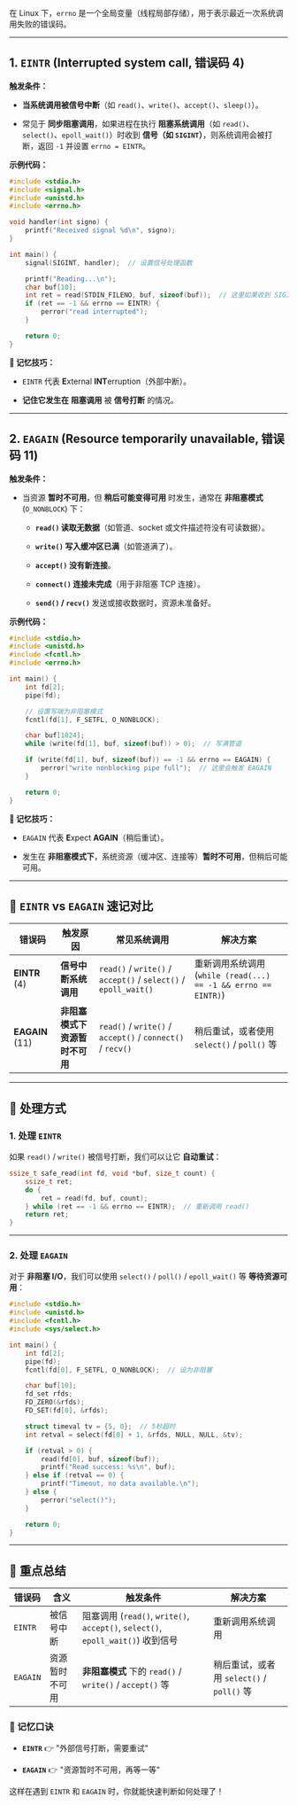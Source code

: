 在 Linux 下，`errno` 是一个全局变量（线程局部存储），用于表示最近一次系统调用失败的错误码。

---

## **1. `EINTR` (Interrupted system call, 错误码 4)**

**触发条件：**

- **当系统调用被信号中断**（如 `read()`、`write()`、`accept()`、`sleep()`）。
    
- 常见于 **同步阻塞调用**，如果进程在执行 **阻塞系统调用**（如 `read()`、`select()`、`epoll_wait()`）时收到 **信号（如 `SIGINT`）**，则系统调用会被打断，返回 `-1` 并设置 `errno = EINTR`。
    

**示例代码：**

```c
#include <stdio.h>
#include <signal.h>
#include <unistd.h>
#include <errno.h>

void handler(int signo) {
    printf("Received signal %d\n", signo);
}

int main() {
    signal(SIGINT, handler);  // 设置信号处理函数

    printf("Reading...\n");
    char buf[10];
    int ret = read(STDIN_FILENO, buf, sizeof(buf));  // 这里如果收到 SIGINT 可能会中断
    if (ret == -1 && errno == EINTR) {
        perror("read interrupted");
    }

    return 0;
}
```

**📌 记忆技巧：**

- `EINTR` 代表 **E**xternal **INT**erruption（外部中断）。
    
- **记住它发生在** **阻塞调用** 被 **信号打断** 的情况。
    

---

## **2. `EAGAIN` (Resource temporarily unavailable, 错误码 11)**

**触发条件：**

- 当资源 **暂时不可用**，但 **稍后可能变得可用** 时发生，通常在 **非阻塞模式** (`O_NONBLOCK`) 下：
    
    - **`read()` 读取无数据**（如管道、socket 或文件描述符没有可读数据）。
        
    - **`write()` 写入缓冲区已满**（如管道满了）。
        
    - **`accept()` 没有新连接**。
        
    - **`connect()` 连接未完成**（用于非阻塞 TCP 连接）。
        
    - **`send()` / `recv()`** 发送或接收数据时，资源未准备好。
        

**示例代码：**

```c
#include <stdio.h>
#include <unistd.h>
#include <fcntl.h>
#include <errno.h>

int main() {
    int fd[2];
    pipe(fd);

    // 设置写端为非阻塞模式
    fcntl(fd[1], F_SETFL, O_NONBLOCK);

    char buf[1024];
    while (write(fd[1], buf, sizeof(buf)) > 0);  // 写满管道

    if (write(fd[1], buf, sizeof(buf)) == -1 && errno == EAGAIN) {
        perror("write nonblocking pipe full");  // 这里会触发 EAGAIN
    }

    return 0;
}
```

**📌 记忆技巧：**

- `EAGAIN` 代表 **E**xpect **AGAIN**（稍后重试）。
    
- 发生在 **非阻塞模式下**，系统资源（缓冲区、连接等）**暂时不可用**，但稍后可能可用。
    

---

## **📌 `EINTR` vs `EAGAIN` 速记对比**

| **错误码**         | **触发原因**          | **常见系统调用**                                                      | **解决方案**                                               |
| --------------- | ----------------- | --------------------------------------------------------------- | ------------------------------------------------------ |
| **EINTR** (4)   | **信号中断系统调用**      | `read()` / `write()` / `accept()` / `select()` / `epoll_wait()` | 重新调用系统调用 (`while (read(...) == -1 && errno == EINTR)`) |
| **EAGAIN** (11) | **非阻塞模式下资源暂时不可用** | `read()` / `write()` / `accept()` / `connect()` / `recv()`      | 稍后重试，或者使用 `select()` / `poll()` 等                      |

---

## **📌 处理方式**

### **1. 处理 `EINTR`**

如果 `read()` / `write()` 被信号打断，我们可以让它 **自动重试**：

```c
ssize_t safe_read(int fd, void *buf, size_t count) {
    ssize_t ret;
    do {
        ret = read(fd, buf, count);
    } while (ret == -1 && errno == EINTR);  // 重新调用 read()
    return ret;
}
```

---

### **2. 处理 `EAGAIN`**

对于 **非阻塞 I/O**，我们可以使用 `select()` / `poll()` / `epoll_wait()` 等 **等待资源可用**：

```c
#include <stdio.h>
#include <unistd.h>
#include <fcntl.h>
#include <sys/select.h>

int main() {
    int fd[2];
    pipe(fd);
    fcntl(fd[0], F_SETFL, O_NONBLOCK);  // 设为非阻塞

    char buf[10];
    fd_set rfds;
    FD_ZERO(&rfds);
    FD_SET(fd[0], &rfds);

    struct timeval tv = {5, 0};  // 5秒超时
    int retval = select(fd[0] + 1, &rfds, NULL, NULL, &tv);

    if (retval > 0) {
        read(fd[0], buf, sizeof(buf));
        printf("Read success: %s\n", buf);
    } else if (retval == 0) {
        printf("Timeout, no data available.\n");
    } else {
        perror("select()");
    }

    return 0;
}
```

---

## **📌 重点总结**

| 错误码      | 含义      | 触发条件                                                                    | 解决方案                             |
| -------- | ------- | ----------------------------------------------------------------------- | -------------------------------- |
| `EINTR`  | 被信号中断   | 阻塞调用 (`read()`, `write()`, `accept()`, `select()`, `epoll_wait()`) 收到信号 | 重新调用系统调用                         |
| `EAGAIN` | 资源暂时不可用 | **非阻塞模式** 下的 `read()` / `write()` / `accept()` 等                        | 稍后重试，或者用 `select()` / `poll()` 等 |

### **🚀 记忆口诀**

- **`EINTR`** 👉 "外部信号打断，需要重试"
    
- **`EAGAIN`** 👉 "资源暂时不可用，再等一等"
    

这样在遇到 `EINTR` 和 `EAGAIN` 时，你就能快速判断如何处理了！